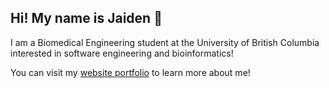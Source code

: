 <h2>Hi! My name is Jaiden 👋</h2>

I am a Biomedical Engineering student at the University of British Columbia interested in software engineering and bioinformatics!

You can visit my [website portfolio](https://jaidensiu.github.io/) to learn more about me!

<!---
jaidensiu/jaidensiu is a ✨ special ✨ repository because its `README.md` (this file) appears on your GitHub profile.
You can click the Preview link to take a look at your changes.
--->
